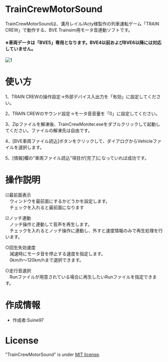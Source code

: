 # TrainCrewMotorSound

TrainCrewMotorSoundは、溝月レイル/Acty様製作の列車運転ゲーム「TRAIN CREW」で動作する、BVE Trainsim用モータ音連動ソフトです。  
#### ※車両データは「BVE5」専用となります。BVE4以前およびBVE6以降には対応していません。

![1](https://github.com/user-attachments/assets/a3aaad83-71f4-44c4-9202-dda8a07dfe03)


# 使い方
1、TRAIN CREWの操作設定→外部デバイス入出力を「有効」に設定してください。

2、TRAIN CREWのサウンド設定→モータ音音量を「0」に設定してください。

3、Zipファイルを解凍後、TrainCrewMoniter.exeをダブルクリックして起動してください。ファイルの解凍先は自由です。

4、[BVE車両ファイル読込]ボタンをクリックして、ダイアログからVehicleファイルを選択します。

5、[情報]欄の"車両ファイル読込"項目が[完了]になっていれば成功です。

# 操作説明

☑最前面表示  
　ウィンドウを最前面にするかどうかを設定します。  
　チェックを入れると最前面になります  

☑ノッチ連動  
　ノッチ操作と連動して音声を再生します。  
　チェックを入れるとノッチ操作に連動し、外すと速度情報のみで再生処理を行います。 

 ○回生失効速度  
　減速時にモータ音を停止する速度を指定します。  
　0km/h～120km/hまで選択できます。  

○走行音選択  
　Runファイルが用意されている場合に再生したいRunファイルを指定できます。  

# 作成情報

* 作成者:Suine97

# License
"TrainCrewMotorSound" is under [MIT license](https://en.wikipedia.org/wiki/MIT_License).
